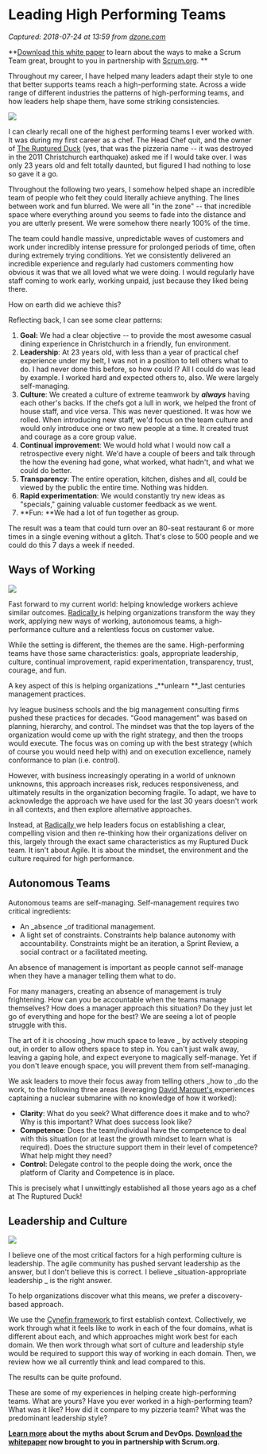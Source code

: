 # Leading High Performing Teams

_Captured: 2018-07-24 at 13:59 from [dzone.com](https://dzone.com/articles/leading-high-performing-teams?edition=385278&utm_source=Zone%20Newsletter&utm_medium=email&utm_campaign=agile%202018-07-24)_

**[Download this white paper](https://dzone.com/go?i=283441&u=https%3A%2F%2Fwww.scrum.org%2Fresources%2Fcharacteristics-great-scrum-team-0%3Futm_source%3DDZone%26utm_medium%3DArticle%26utm_campaign%3Dcharacteristics-whitepaper%2520) to learn about the ways to make a Scrum Team great, brought to you in partnership with [Scrum.org](https://dzone.com/go?i=283441&u=https%3A%2F%2Fwww.scrum.org%2FAbout%2FAll-Articles%2FarticleType%2FArticleView%2FarticleId%2F1029%2FCharacteristics-of-a-Great-Scrum-Team%3Futm_source%3DDZone%26utm_medium%3DArticle%26utm_campaign%3DGreatScrumTeam). **

Throughout my career, I have helped many leaders adapt their style to one that better supports teams reach a high-performing state. Across a wide range of different industries the patterns of high-performing teams, and how leaders help shape them, have some striking consistencies.

![](https://scrumorg-website-prod.s3.amazonaws.com/drupal/inline-images/trd3.gif)

I can clearly recall one of the highest performing teams I ever worked with. It was during my first career as a chef. The Head Chef quit, and the owner of [The Ruptured Duck](http://www.stuff.co.nz/national/christchurch-earthquake/4766647/Sumner-landmarks-face-demolition) (yes, that was the pizzeria name -- it was destroyed in the 2011 Christchurch earthquake) asked me if I would take over. I was only 23 years old and felt totally daunted, but figured I had nothing to lose so gave it a go.

Throughout the following two years, I somehow helped shape an incredible team of people who felt they could literally achieve anything. The lines between work and fun blurred. We were all "in the zone" -- that incredible space where everything around you seems to fade into the distance and you are utterly present. We were somehow there nearly 100% of the time.

The team could handle massive, unpredictable waves of customers and work under incredibly intense pressure for prolonged periods of time, often during extremely trying conditions. Yet we consistently delivered an incredible experience and regularly had customers commenting how obvious it was that we all loved what we were doing. I would regularly have staff coming to work early, working unpaid, just because they liked being there.

How on earth did we achieve this?

Reflecting back, I can see some clear patterns:

  1. **Goal:** We had a clear objective -- to provide the most awesome casual dining experience in Christchurch in a friendly, fun environment.
  2. **Leadership**: At 23 years old, with less than a year of practical chef experience under my belt, I was not in a position to tell others what to do. I had never done this before, so how could I? All I could do was lead by example. I worked hard and expected others to, also. We were largely self-managing.
  3. **Culture**: We created a culture of extreme teamwork by _**always**_ having each other's backs. If the chefs got a lull in work, we helped the front of house staff, and vice versa. This was never questioned. It was how we rolled. When introducing new staff, we'd focus on the team culture and would only introduce one or two new people at a time. It created trust and courage as a core group value.
  4. **Continual improvement**: We would hold what I would now call a retrospective every night. We'd have a couple of beers and talk through the how the evening had gone, what worked, what hadn't, and what we could do better.
  5. **Transparency**: The entire operation, kitchen, dishes and all, could be viewed by the public the entire time. Nothing was hidden.
  6. **Rapid experimentation**: We would constantly try new ideas as "specials," gaining valuable customer feedback as we went.
  7. **Fun: **We had a lot of fun together as group.

The result was a team that could turn over an 80-seat restaurant 6 or more times in a single evening without a glitch. That's close to 500 people and we could do this 7 days a week if needed.

## Ways of Working

![](https://scrumorg-website-prod.s3.amazonaws.com/drupal/inline-images/WOW.jpg)

Fast forward to my current world: helping knowledge workers achieve similar outcomes. [Radically ](https://radically.co.nz/) is helping organizations transform the way they work, applying new ways of working, autonomous teams, a high-performance culture and a relentless focus on customer value.

While the setting is different, the themes are the same. High-performing teams have those same characteristics: goals, appropriate leadership, culture, continual improvement, rapid experimentation, transparency, trust, courage, and fun.

A key aspect of this is helping organizations _**unlearn **_last centuries management practices.

Ivy league business schools and the big management consulting firms pushed these practices for decades. "Good management" was based on planning, hierarchy, and control. The mindset was that the top layers of the organization would come up with the right strategy, and then the troops would execute. The focus was on coming up with the best strategy (which of course you would need help with) and on execution excellence, namely conformance to plan (i.e. control).

However, with business increasingly operating in a world of unknown unknowns, this approach increases risk, reduces responsiveness, and ultimately results in the organization becoming fragile. To adapt, we have to acknowledge the approach we have used for the last 30 years doesn't work in all contexts, and then explore alternative approaches.

Instead, at [Radically ](https://radically.co.nz)we help leaders focus on establishing a clear, compelling vision and then re-thinking how their organizations deliver on this, largely through the exact same characteristics as my Ruptured Duck team. It isn't about Agile. It is about the mindset, the environment and the culture required for high performance.

## Autonomous Teams

Autonomous teams are self-managing. Self-management requires two critical ingredients:

  * An _absence _of traditional management.
  * A light set of constraints. Constraints help balance autonomy with accountability. Constraints might be an iteration, a Sprint Review, a social contract or a facilitated meeting.

An absence of management is important as people cannot self-manage when they have a manager telling them what to do.

For many managers, creating an absence of management is truly frightening. How can you be accountable when the teams manage themselves? How does a manager approach this situation? Do they just let go of everything and hope for the best? We are seeing a lot of people struggle with this.

The art of it is choosing _how much space to leave _ by actively stepping out, in order to allow others space to step in. You can't just walk away, leaving a gaping hole, and expect everyone to magically self-manage. Yet if you don't leave enough space, you will prevent them from self-managing.

We ask leaders to move their focus away from telling others _how to _do the work, to the following three areas (leveraging [David Marquet's ](https://www.davidmarquet.com/)experiences captaining a nuclear submarine with no knowledge of how it worked):

  * **Clarity**: What do you seek? What difference does it make and to who? Why is this important? What does success look like?
  * **Competence**: Does the team/individual have the competence to deal with this situation (or at least the growth mindset to learn what is required). Does the structure support them in their level of competence? What help might they need?
  * **Control**: Delegate control to the people doing the work, once the platform of Clarity and Competence is in place.

This is precisely what I unwittingly established all those years ago as a chef at The Ruptured Duck!

## Leadership and Culture

![](https://scrumorg-website-prod.s3.amazonaws.com/drupal/inline-images/cynefin%20800x600_0.jpeg)

I believe one of the most critical factors for a high performing culture is leadership. The agile community has pushed servant leadership as the answer, but I don't believe this is correct. I believe _situation-appropriate leadership _ is the right answer.

To help organizations discover what this means, we prefer a discovery-based approach.

We use the [Cynefin framework ](https://www.youtube.com/watch?v=5mqNcs8mp74)to first establish context. Collectively, we work through what it feels like to work in each of the four domains, what is different about each, and which approaches might work best for each domain. We then work through what sort of culture and leadership style would be required to support this way of working in each domain. Then, we review how we all currently think and lead compared to this.

The results can be quite profound.

These are some of my experiences in helping create high-performing teams. What are yours? Have you ever worked in a high-performing team? What was it like? How did it compare to my pizzeria team? What was the predominant leadership style?

**[Learn more](https://dzone.com/go?i=259322&u=https%3A%2F%2Fwww.scrum.org%2Fresources%2Fconvergence-scrum-and-devops%3Futm_source%3Ddzone%26utm_medium%3Ddevops) about the myths about Scrum and DevOps. [Download the whitepaper](https://dzone.com/go?i=259322&u=https%3A%2F%2Fwww.scrum.org%2Fresources%2Fconvergence-scrum-and-devops%3Futm_source%3Ddzone%26utm_medium%3Ddevops) now brought to you in partnership with Scrum.org.**
